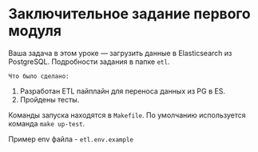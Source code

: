 # Заключительное задание первого модуля

Ваша задача в этом уроке — загрузить данные в Elasticsearch из PostgreSQL. Подробности задания в папке `etl`.

`Что было сделано:`

1. Разработан ETL пайплайн для переноса данных из PG в ES.
2. Пройдены тесты.

Команды запуска находятся в `Makefile`. По умолчанию используется команда `make up-test`.

Пример env файла - `etl.env.example`
